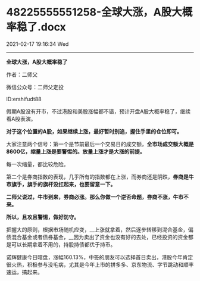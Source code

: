 # 48225555551258-全球大涨，A股大概率稳了.docx

2021-02-17 19:16:34 Wed

----

__全球大涨，A股大概率稳了__

作者：二师父

微信公众号：二师父定投

ID:ershifudt88

假期A股没有开市，不过港股和美股涨幅都不错，预计开盘A股大概率稳了，继续看A股表演。

__对于这个位置的A股，如果继续上涨，最好暂时别追，握住手里的仓位即可。__

大家注意两个信号：第一个是节前最后一个交易日的成交额，__全市场成交额大概是8600亿，缩量上涨是要警惕的。放量上涨才是大涨的前提。__

每一次缩量，都比较危险。

第二个是券商指数的表现，几乎所有的指数都在上涨，而券商还是阴跌，__券商是牛市旗手，旗手的旗杆没扛起来，也要留意一下。__

__二师父说过，牛市到来，券商必涨。那么你做一个逆否命题，券商不涨，牛市不来。__

__所以，且攻且警惕，做好防守。__

把握大的原则，根据市场随机应变，__上涨就拿着，然后逐步转移到混合基金，偏债混合基金或者债券基金，__因为卖出了资金也没有好的去处，已经投资的资金都是可以长期拿着不用的，持股持债都优于持币。

诺辉健康今日暗盘，涨幅160\.13%，中签的朋友可以选择首日卖出，港股今年肯定很火热，积极参与没毛病，尤其是今年上市的拼多多、京东物流、字节跳动和顺丰速运，搞起来。

